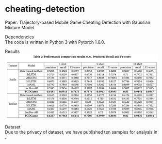# cheating-detection
Paper: Trajectory-based Mobile Game Cheating Detection with Gaussian Mixture Model

Dependencies  
The code is written in Python 3 with Pytorch 1.6.0.

Results
![Result](https://github.com/super1225/cheating-detection/blob/32d71319a34885a9e37d9b75a69a5d809805c3c5/result.png)

Dataset  
Due to the privacy of dataset, we have published ten samples for analysis in .
